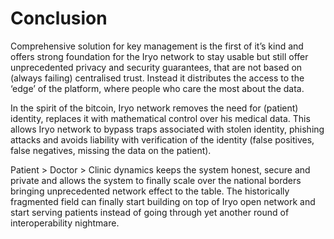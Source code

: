 # Conclusion

Comprehensive solution for key management is the first of it’s kind and offers strong foundation for the Iryo network to stay usable but still offer unprecedented privacy and security guarantees, that are not based on \(always failing\) centralised trust. Instead it distributes the access to the ‘edge’ of the platform, where people who care the most about the data.

In the spirit of the bitcoin, Iryo network removes the need for \(patient\) identity, replaces it with mathematical control over his medical data. This allows Iryo network to bypass traps associated with stolen identity, phishing attacks and avoids liability with verification of the identity \(false positives, false negatives, missing the data on the patient\).

Patient &gt; Doctor &gt; Clinic dynamics keeps the system honest, secure and private and allows the system to finally scale over the national borders bringing unprecedented network effect to the table. The historically fragmented field can finally start building on top of Iryo open network and start serving patients instead of going through yet another round of interoperability nightmare.

